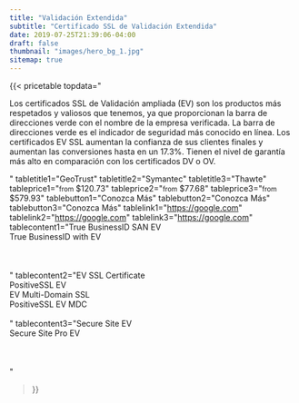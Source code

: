 ```yaml
---
title: "Validación Extendida"
subtitle: "Certificado SSL de Validación Extendida"
date: 2019-07-25T21:39:06-04:00
draft: false
thumbnail: "images/hero_bg_1.jpg"
sitemap: true
---
```


{{< pricetable 
topdata="<p>Los certificados SSL de Validación ampliada (EV) son los productos más respetados y valiosos que tenemos, ya que proporcionan la barra de direcciones verde con el nombre de la empresa verificada. La barra de direcciones verde es el indicador de seguridad más conocido en línea. Los certificados EV SSL aumentan la confianza de sus clientes finales y aumentan las conversiones hasta en un 17.3%. Tienen el nivel de garantía más alto en comparación con los certificados DV o OV.</p>"
tabletitle1="GeoTrust" tabletitle2="Symantec" tabletitle3="Thawte" 
tableprice1="<small>from</small> $120.73" tableprice2="<small>from</small> $77.68" tableprice3="<small>from</small> $579.93"
tablebutton1="Conozca Más" tablebutton2="Conozca Más" tablebutton3="Conozca Más" 
tablelink1="https://google.com" tablelink2="https://google.com" tablelink3="https://google.com" 
tablecontent1="True BusinessID SAN EV<br>True BusinessID with EV<br><br><br><br>" 
tablecontent2="EV SSL Certificate<br>PositiveSSL EV<br>EV Multi-Domain SSL<br>PositiveSSL EV MDC<br><br>" 
tablecontent3="Secure Site EV<br>Secure Site Pro EV<br><br><br><br>"

 >}}